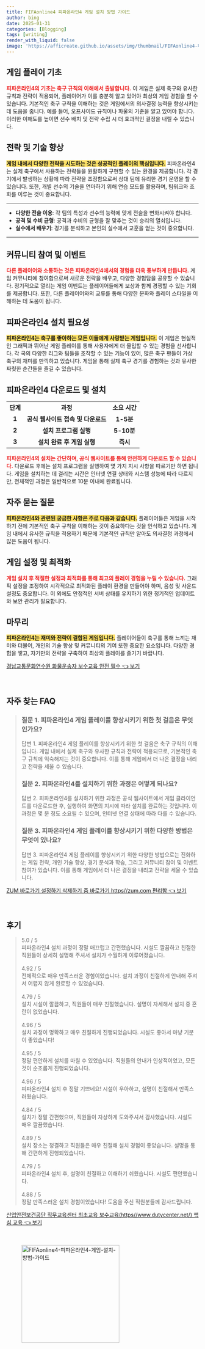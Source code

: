 ```yaml
---
title: FIFAonline4 피파온라인4 게임 설치 방법 가이드
author: bing
date: 2025-01-31
categories: [Blogging]
tags: [writing]
render_with_liquid: false
image: 'https://afficreate.github.io/assets/img/thumbnail/FIFAonline4-피파온라인4-게임-설치-방법-가이드.webp'
---
```



<h2 id='게임 플레이 기초'>게임 플레이 기초</h2>

<p><b><span style="color: #ee2323;">피파온라인4의 기초는 축구 규칙의 이해에서 출발합니다.</span></b> 이 게임은 실제 축구와 유사한 규칙과 전략이 적용되어, 플레이어가 이를 충분히 알고 있어야 최상의 게임 경험을 할 수 있습니다. 기본적인 축구 규칙을 이해하는 것은 게임에서의 의사결정 능력을 향상시키는데 도움을 줍니다. 예를 들어, 오프사이드 규칙이나 파울의 기준을 알고 있어야 합니다. 이러한 이해도를 높이면 선수 배치 및 전략 수립 시 더 효과적인 결정을 내릴 수 있습니다.</p>

<h2 id='전략 및 기술 향상'>전략 및 기술 향상</h2>

<p><b><span style="background-color: #ffe066;">게임 내에서 다양한 전략을 시도하는 것은 성공적인 플레이의 핵심입니다.</span></b> 피파온라인4는 실제 축구에서 사용하는 전략들을 원활하게 구현할 수 있는 환경을 제공합니다. 각 경기에서 발생하는 상황에 따라 전략을 조정함으로써 상대 팀에 유리한 경기 운영을 할 수 있습니다. 또한, 개별 선수의 기술을 연마하기 위해 연습 모드를 활용하며, 팀워크와 조화를 이루는 것이 중요합니다.</p>

<hr />

<ul>
    <li><b>다양한 전술 이용</b>: 각 팀의 특성과 선수의 능력에 맞게 전술을 변화시켜야 합니다.</li>
    <li><b>공격 및 수비 균형</b>: 공격과 수비의 균형을 잘 맞추는 것이 승리의 열쇠입니다.</li>
    <li><b>실수에서 배우기</b>: 경기를 분석하고 본인의 실수에서 교훈을 얻는 것이 중요합니다.</li>
</ul>

<hr />

<h2 id='커뮤니티 참여 및 이벤트'>커뮤니티 참여 및 이벤트</h2>

<p><b><span style="color: #ee2323;">다른 플레이어와 소통하는 것은 피파온라인4에서의 경험을 더욱 풍부하게 만듭니다.</span></b> 게임 커뮤니티에 참여함으로써 새로운 전략을 배우고, 다양한 경험담을 공유할 수 있습니다. 정기적으로 열리는 게임 이벤트는 플레이어들에게 보상과 함께 경쟁할 수 있는 기회를 제공합니다. 또한, 다른 플레이어와의 교류를 통해 다양한 문화와 플레이 스타일을 이해하는 데 도움이 됩니다.</p>

<h2 id='피파온라인4 설치 필요성'>피파온라인4 설치 필요성</h2>

<p><b><span style="background-color: #ffe066;">피파온라인4는 축구를 좋아하는 모든 이들에게 사랑받는 게임입니다.</span></b> 이 게임은 현실적인 그래픽과 뛰어난 게임 플레이를 통해 사용자에게 더 몰입할 수 있는 경험을 선사합니다. 각 국의 다양한 리그와 팀들을 조작할 수 있는 기능이 있어, 많은 축구 팬들이 가상 축구의 재미를 만끽하고 있습니다. 게임을 통해 실제 축구 경기를 경험하는 것과 유사한 짜릿한 순간들을 즐길 수 있습니다.</p>

<h2 id='피파온라인4 다운로드 및 설치'>피파온라인4 다운로드 및 설치</h2>

<table>
    <tr>
        <td style="text-align: center; height: 17px;"><b>단계</b></td>
        <td style="text-align: center; height: 17px;"><b>과정</b></td>
        <td style="text-align: center; height: 17px;"><b>소요 시간</b></td>
    </tr>
    <tr>
        <td style="text-align: center; height: 17px;"><b>1</b></td>
        <td style="text-align: center; height: 17px;"><b>공식 웹사이트 접속 및 다운로드</b></td>
        <td style="text-align: center; height: 17px;"><b>1-5분</b></td>
    </tr>
    <tr>
        <td style="text-align: center; height: 17px;"><b>2</b></td>
        <td style="text-align: center; height: 17px;"><b>설치 프로그램 실행</b></td>
        <td style="text-align: center; height: 17px;"><b>5-10분</b></td>
    </tr>
    <tr>
        <td style="text-align: center; height: 17px;"><b>3</b></td>
        <td style="text-align: center; height: 17px;"><b>설치 완료 후 게임 실행</b></td>
        <td style="text-align: center; height: 17px;"><b>즉시</b></td>
    </tr>
</table>

<p><b><span style="color: #ee2323;">피파온라인4의 설치는 간단하며, 공식 웹사이트를 통해 안전하게 다운로드 할 수 있습니다.</span></b> 다운로드 후에는 설치 프로그램을 실행하여 몇 가지 지시 사항을 따르기만 하면 됩니다. 게임을 설치하는 데 걸리는 시간은 인터넷 연결 상태와 시스템 성능에 따라 다르지만, 전체적인 과정은 일반적으로 10분 이내에 완료됩니다.</p>

<h2 id='자주 묻는 질문'>자주 묻는 질문</h2>

<p><b><span style="background-color: #ffe066;">피파온라인4와 관련된 궁금한 사항은 주로 다음과 같습니다.</span></b> 플레이어들은 게임을 시작하기 전에 기본적인 축구 규칙을 이해하는 것이 중요하다는 것을 인식하고 있습니다. 게임 내에서 유사한 규칙을 적용하기 때문에 기본적인 규칙만 알아도 의사결정 과정에서 많은 도움이 됩니다.</p>

<h2 id='게임 설정 및 최적화'>게임 설정 및 최적화</h2>

<p><b><span style="color: #ee2323;">게임 설치 후 적절한 설정과 최적화를 통해 최고의 플레이 경험을 누릴 수 있습니다.</span></b> 그래픽 설정을 조정하여 시각적으로 최적화된 플레이 환경을 만들어야 하며, 음성 및 사운드 설정도 중요합니다. 이 외에도 안정적인 서버 상태를 유지하기 위한 정기적인 업데이트와 보안 관리가 필요합니다.</p>

<h2 id='마무리'>마무리</h2>

<p><b><span style="background-color: #ffe066;">피파온라인4는 재미와 전략이 결합된 게임입니다.</span></b> 플레이어들이 축구를 통해 느끼는 재미와 더불어, 개인의 기술 향상 및 커뮤니티의 기여 또한 중요한 요소입니다. 다양한 경험을 쌓고, 자기만의 전략을 구축하여 최상의 플레이를 즐기기 바랍니다.</p>


<p><a class="click-button" title="경남교통문화연수원 화물운송자 보수교육 안전 필수" href="https://afficreate.github.io/posts/%EA%B2%BD%EB%82%A8%EA%B5%90%ED%86%B5%EB%AC%B8%ED%99%94%EC%97%B0%EC%88%98%EC%9B%90-%ED%99%94%EB%AC%BC%EC%9A%B4%EC%86%A1%EC%9E%90-%EB%B3%B4%EC%88%98%EA%B5%90%EC%9C%A1-%EC%95%88%EC%A0%84-%ED%95%84%EC%88%98/" rel="dofollow">경남교통문화연수원 화물운송자 보수교육 안전 필수 👈 보기</a></p><br>
<h2 id='자주_찾는_FAQ'>자주 찾는 FAQ</h2>
<div itemscope="" itemtype="https://schema.org/FAQPage"> 
<blockquote> 
<div itemscope="" itemprop="mainEntity" itemtype="https://schema.org/Question"> 
<h3 itemprop="name">질문 1. 피파온라인4 게임 플레이를 향상시키기 위한 첫 걸음은 무엇인가요?</h3> 
<div itemscope="" itemprop="acceptedAnswer" itemtype="https://schema.org/Answer"> 
<span itemprop="text"> 
<p>답변 1. 피파온라인4 게임 플레이를 향상시키기 위한 첫 걸음은 축구 규칙의 이해입니다. 게임 내에서 실제 축구와 유사한 규칙과 전략이 적용되므로, 기본적인 축구 규칙에 익숙해지는 것이 중요합니다. 이를 통해 게임에서 더 나은 결정을 내리고 전략을 세울 수 있습니다.</p> 
</span> 
</div> 
</div> 

<div itemscope="" itemprop="mainEntity" itemtype="https://schema.org/Question"> 
<h3 itemprop="name">질문 2. 피파온라인4를 설치하기 위한 과정은 어떻게 되나요?</h3> 
<div itemscope="" itemprop="acceptedAnswer" itemtype="https://schema.org/Answer"> 
<span itemprop="text"> 
<p>답변 2. 피파온라인4를 설치하기 위한 과정은 공식 웹사이트에서 게임 클라이언트를 다운로드한 후, 실행하여 화면의 지시에 따라 설치를 완료하는 것입니다. 이 과정은 몇 분 정도 소요될 수 있으며, 인터넷 연결 상태에 따라 다를 수 있습니다.</p> 
</span> 
</div> 
</div> 

<div itemscope="" itemprop="mainEntity" itemtype="https://schema.org/Question"> 
<h3 itemprop="name">질문 3. 피파온라인4 게임 플레이를 향상시키기 위한 다양한 방법은 무엇이 있나요?</h3> 
<div itemscope="" itemprop="acceptedAnswer" itemtype="https://schema.org/Answer"> 
<span itemprop="text"> 
<p>답변 3. 피파온라인4 게임 플레이를 향상시키기 위한 다양한 방법으로는 진화하는 게임 전략, 개인 기술 향상, 경기 분석과 학습, 그리고 커뮤니티 참여 및 이벤트 참여가 있습니다. 이를 통해 게임에서 더 나은 결정을 내리고 전략을 세울 수 있습니다.</p> 
</span> 
</div> 
</div> 
</blockquote> 
</div>
<p><a class="click-button" title="ZUM 바로가기 설정하기 삭제하기 줌 바로가기 https//zum.com 편리함" href="https://afficreate.github.io/posts/ZUM-%EB%B0%94%EB%A1%9C%EA%B0%80%EA%B8%B0-%EC%84%A4%EC%A0%95%ED%95%98%EA%B8%B0-%EC%82%AD%EC%A0%9C%ED%95%98%EA%B8%B0-%EC%A4%8C-%EB%B0%94%EB%A1%9C%EA%B0%80%EA%B8%B0-httpszum.com-%ED%8E%B8%EB%A6%AC%ED%95%A8/" rel="dofollow">ZUM 바로가기 설정하기 삭제하기 줌 바로가기 https//zum.com 편리함 👈 보기</a></p><br>
<h2 id='후기'>후기</h2>
<div itemscope itemtype="https://schema.org/Product">
  <blockquote>
  <div itemprop="review" itemscope itemtype="https://schema.org/Review">
      <div itemprop="reviewRating" itemscope itemtype="https://schema.org/Rating"> <span itemprop="ratingValue">5.0</span> / <span itemprop="bestRating">5</span> </div>
      <span itemprop="reviewBody">피파온라인4 설치 과정이 정말 매끄럽고 간편했습니다. 시설도 깔끔하고 친절한 직원들이 상세히 설명해 주셔서 설치가 수월하게 이루어졌습니다.</span>
  </div>
  <br>
  <div itemprop="review" itemscope itemtype="https://schema.org/Review">
      <div itemprop="reviewRating" itemscope itemtype="https://schema.org/Rating"> <span itemprop="ratingValue">4.92</span> / <span itemprop="bestRating">5</span> </div>
      <span itemprop="reviewBody">전체적으로 매우 만족스러운 경험이었습니다. 설치 과정이 친절하게 안내해 주셔서 어렵지 않게 완료할 수 있었습니다.</span>
  </div>
  <br>
  <div itemprop="review" itemscope itemtype="https://schema.org/Review">
      <div itemprop="reviewRating" itemscope itemtype="https://schema.org/Rating"> <span itemprop="ratingValue">4.79</span> / <span itemprop="bestRating">5</span> </div>
      <span itemprop="reviewBody">설치 시설이 깔끔하고, 직원들이 매우 친절했습니다. 설명이 자세해서 설치 중 혼란이 없었습니다.</span>
  </div>
  <br>
  <div itemprop="review" itemscope itemtype="https://schema.org/Review">
      <div itemprop="reviewRating" itemscope itemtype="https://schema.org/Rating"> <span itemprop="ratingValue">4.96</span> / <span itemprop="bestRating">5</span> </div>
      <span itemprop="reviewBody">설치 과정이 명확하고 매우 친절하게 진행되었습니다. 시설도 좋아서 마냥 기분이 좋았습니다!</span>
  </div>
  <br>
  <div itemprop="review" itemscope itemtype="https://schema.org/Review">
      <div itemprop="reviewRating" itemscope itemtype="https://schema.org/Rating"> <span itemprop="ratingValue">4.95</span> / <span itemprop="bestRating">5</span> </div>
      <span itemprop="reviewBody">정말 편안하게 설치를 마칠 수 있었습니다. 직원들의 안내가 인상적이었고, 모든 것이 순조롭게 진행되었습니다.</span>
  </div>
  <br>
  <div itemprop="review" itemscope itemtype="https://schema.org/Review">
      <div itemprop="reviewRating" itemscope itemtype="https://schema.org/Rating"> <span itemprop="ratingValue">4.96</span> / <span itemprop="bestRating">5</span> </div>
      <span itemprop="reviewBody">피파온라인4 설치 후 정말 기쁘네요! 시설이 우아하고, 설명이 친절해서 만족스러웠습니다.</span>
  </div>
  <br>
  <div itemprop="review" itemscope itemtype="https://schema.org/Review">
      <div itemprop="reviewRating" itemscope itemtype="https://schema.org/Rating"> <span itemprop="ratingValue">4.84</span> / <span itemprop="bestRating">5</span> </div>
      <span itemprop="reviewBody">설치가 정말 간편했으며, 직원들이 자상하게 도와주셔서 감사했습니다. 시설도 매우 깔끔했습니다.</span>
  </div>
  <br>
  <div itemprop="review" itemscope itemtype="https://schema.org/Review">
      <div itemprop="reviewRating" itemscope itemtype="https://schema.org/Rating"> <span itemprop="ratingValue">4.89</span> / <span itemprop="bestRating">5</span> </div>
      <span itemprop="reviewBody">설치 장소는 청결하고 직원들은 매우 친절해 설치 경험이 좋았습니다. 설명을 통해 간편하게 진행되었습니다.</span>
  </div>
  <br>
  <div itemprop="review" itemscope itemtype="https://schema.org/Review">
      <div itemprop="reviewRating" itemscope itemtype="https://schema.org/Rating"> <span itemprop="ratingValue">4.79</span> / <span itemprop="bestRating">5</span> </div>
      <span itemprop="reviewBody">피파온라인4 설치 후, 설명이 친절하고 이해하기 쉬웠습니다. 시설도 편안했습니다.</span>
  </div>
  <br>
  <div itemprop="review" itemscope itemtype="https://schema.org/Review">
      <div itemprop="reviewRating" itemscope itemtype="https://schema.org/Rating"> <span itemprop="ratingValue">4.88</span> / <span itemprop="bestRating">5</span> </div>
      <span itemprop="reviewBody">정말 만족스러운 설치 경험이었습니다! 도움을 주신 직원분들께 감사드립니다.</span>
  </div>
  </blockquote>
</div>
<p><a class="click-button" title="산업안전보건공단 직무교육센터 최초교육 보수교육(https//www.dutycenter.net/) 핵심 교육" href="https://afficreate.github.io/posts/%EC%82%B0%EC%97%85%EC%95%88%EC%A0%84%EB%B3%B4%EA%B1%B4%EA%B3%B5%EB%8B%A8-%EC%A7%81%EB%AC%B4%EA%B5%90%EC%9C%A1%EC%84%BC%ED%84%B0-%EC%B5%9C%EC%B4%88%EA%B5%90%EC%9C%A1-%EB%B3%B4%EC%88%98%EA%B5%90%EC%9C%A1(httpswww.dutycenter.net)-%ED%95%B5%EC%8B%AC-%EA%B5%90%EC%9C%A1/" rel="dofollow">산업안전보건공단 직무교육센터 최초교육 보수교육(https//www.dutycenter.net/) 핵심 교육 👈 보기</a></p><br>
<figure class="image"><img src="https://afficreate.github.io/assets/img/thumbnail/FIFAonline4-피파온라인4-게임-설치-방법-가이드.webp" alt="FIFAonline4-피파온라인4-게임-설치-방법-가이드" width="256" height="256"></figure>